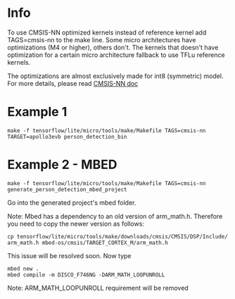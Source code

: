 # Info

To use CMSIS-NN optimized kernels instead of reference kernel add TAGS=cmsis-nn
to the make line. Some micro architectures have optimizations (M4 or higher),
others don't. The kernels that doesn't have optimization for a certain micro
architecture fallback to use TFLu reference kernels.

The optimizations are almost exclusively made for int8 (symmetric) model. For
more details, please read
[CMSIS-NN doc](https://github.com/ARM-software/CMSIS_5/blob/develop/CMSIS/NN/README.md)

# Example 1

```
make -f tensorflow/lite/micro/tools/make/Makefile TAGS=cmsis-nn
TARGET=apollo3evb person_detection_bin
```

# Example 2 - MBED

```
make -f tensorflow/lite/micro/tools/make/Makefile TAGS=cmsis-nn
generate_person_detection_mbed_project
```

Go into the generated project's mbed folder.

Note: Mbed has a dependency to an old version of arm_math.h. Therefore you need
to copy the newer version as follows:

```
cp tensorflow/lite/micro/tools/make/downloads/cmsis/CMSIS/DSP/Include/
arm_math.h mbed-os/cmsis/TARGET_CORTEX_M/arm_math.h
```

This issue will be resolved soon. Now type

```
mbed new .
mbed compile -m DISCO_F746NG -DARM_MATH_LOOPUNROLL
```

Note: ARM_MATH_LOOPUNROLL requirement will be removed
